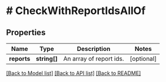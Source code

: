 # # CheckWithReportIdsAllOf

## Properties

Name | Type | Description | Notes
------------ | ------------- | ------------- | -------------
**reports** | **string[]** | An array of report ids. | [optional] 

[[Back to Model list]](../../README.md#documentation-for-models) [[Back to API list]](../../README.md#documentation-for-api-endpoints) [[Back to README]](../../README.md)


